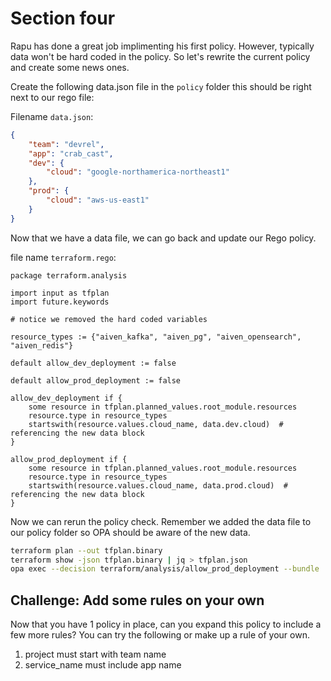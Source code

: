 # Section four 

Rapu has done a great job implimenting his first policy. However, typically data won't be hard coded in the policy. So let's rewrite the current policy and create some news ones.

Create the following data.json file in the `policy` folder this should be right next to our rego file: 

Filename `data.json`:

```json
{
    "team": "devrel",
    "app": "crab_cast",
    "dev": {
        "cloud": "google-northamerica-northeast1"
    },
    "prod": {
        "cloud": "aws-us-east1"
    }
}
```

Now that we have a data file, we can go back and update our Rego policy.

file name `terraform.rego`:

```rego
package terraform.analysis

import input as tfplan
import future.keywords

# notice we removed the hard coded variables

resource_types := {"aiven_kafka", "aiven_pg", "aiven_opensearch", "aiven_redis"}

default allow_dev_deployment := false

default allow_prod_deployment := false

allow_dev_deployment if {
	some resource in tfplan.planned_values.root_module.resources
	resource.type in resource_types
	startswith(resource.values.cloud_name, data.dev.cloud)  # referencing the new data block
}

allow_prod_deployment if {
	some resource in tfplan.planned_values.root_module.resources
	resource.type in resource_types
	startswith(resource.values.cloud_name, data.prod.cloud)  # referencing the new data block
}
```

Now we can rerun the policy check. Remember we added the data file to our policy folder so OPA should be aware of the new data.

```bash
terraform plan --out tfplan.binary
terraform show -json tfplan.binary | jq > tfplan.json
opa exec --decision terraform/analysis/allow_prod_deployment --bundle ./policy tfplan.json
```


## Challenge: Add some rules on your own

Now that you have 1 policy in place, can you expand this policy to include a few more rules? You can try the following or make up a rule of your own.

1. project must start with team name
2. service_name must include app name
